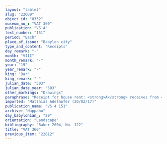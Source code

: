 ```yaml
---
layout: "tablet"
slug: "22609"
object_id: "8332"
museum_no_: "VAT 360"
publication: "VS 4"
text_number: "151"
period: "Each"
place_of_issue: "Babylon city"
type_and_content: "Receipts"
day_remark: "-"
month: "VIII"
month_remark: "-"
year: "19"
year_remark: "-"
king: "Dar"
king_remark: "-"
julian_date: "503"
julian_date_year: "503"
other_markings: "Drawings"
paraphrase: "Receipt for house rent: <strong>A</strong> receives from <strong>B</strong> the rent of his house till the end of &Scaron;abātu, 19<sup>th</sup> year of Darius. Addendum: Each party has taken a copy. 4 witnesses and the scribe (Unda&scaron;&scaron;er[?]/Itti-Nab&ucirc;-balāṭu//Arad-Ea).<br /> &nbsp;<br /> <strong>A</strong> = &Scaron;ellebu/Iddin-Nab&ucirc;/Nappāhu; <strong>B</strong> = Nab&ucirc;-bullissu/Basia//Siˀātu<br /> &nbsp;"
imported: "Matthias Adelhofer (20/02/17)"
publication_name: "VS 4 151"
archive: "Nappāhu"
day_babylonian_: "29"
orientation: "Landscape"
bibliography: "Baker 2004, No. 122"
title: "VAT 360"
previous_item: "22612"
---
```

